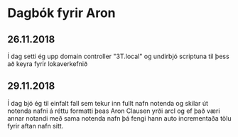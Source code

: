 # Dagbók fyrir Aron

## 26.11.2018
Í dag setti ég upp domain controller "3T.local" og undirbjó scriptuna til þess að keyra fyrir lokaverkefnið 

## 29.11.2018
Í dag bjó ég til einfalt fall sem tekur inn fullt nafn notenda og skilar út notenda nafni á réttu formatti þeas Aron Clausen yrði arcl og ef það væri annar notandi með sama notenda nafn þá fengi hann auto incrementaða tölu fyrir aftan nafn sitt.
